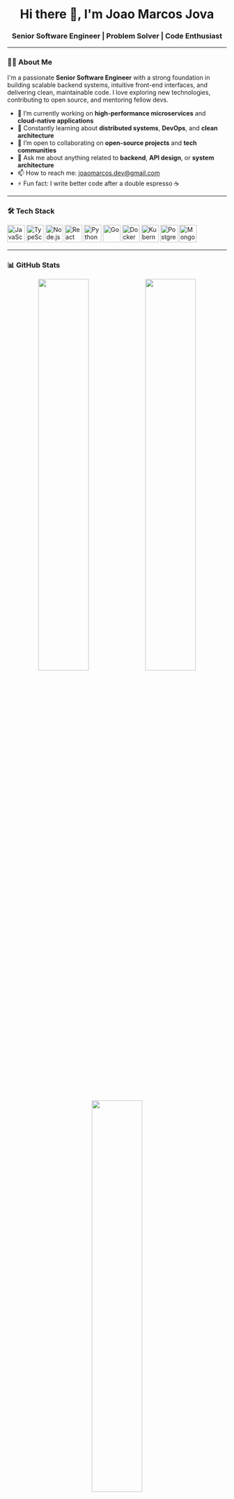 <!-- README.md for Joao Marcos Jova -->

<h1 align="center">Hi there 👋, I'm Joao Marcos Jova</h1>
<h3 align="center">Senior Software Engineer | Problem Solver | Code Enthusiast</h3>

---

### 👨‍💻 About Me

I'm a passionate **Senior Software Engineer** with a strong foundation in building scalable backend systems, intuitive front-end interfaces, and delivering clean, maintainable code. I love exploring new technologies, contributing to open source, and mentoring fellow devs.

- 🔭 I’m currently working on **high-performance microservices** and **cloud-native applications**
- 🌱 Constantly learning about **distributed systems**, **DevOps**, and **clean architecture**
- 👯 I’m open to collaborating on **open-source projects** and **tech communities**
- 💬 Ask me about anything related to **backend**, **API design**, or **system architecture**
- 📫 How to reach me: [joaomarcos.dev@gmail.com](mailto:joaomarcos.dev@gmail.com)
- ⚡ Fun fact: I write better code after a double espresso ☕

---

### 🛠️ Tech Stack

<p align="left">
  <img src="https://cdn.jsdelivr.net/gh/devicons/devicon/icons/javascript/javascript-original.svg" alt="JavaScript" width="40"/>
  <img src="https://cdn.jsdelivr.net/gh/devicons/devicon/icons/typescript/typescript-original.svg" alt="TypeScript" width="40"/>
  <img src="https://cdn.jsdelivr.net/gh/devicons/devicon/icons/nodejs/nodejs-original.svg" alt="Node.js" width="40"/>
  <img src="https://cdn.jsdelivr.net/gh/devicons/devicon/icons/react/react-original.svg" alt="React" width="40"/>
  <img src="https://cdn.jsdelivr.net/gh/devicons/devicon/icons/python/python-original.svg" alt="Python" width="40"/>
  <img src="https://cdn.jsdelivr.net/gh/devicons/devicon/icons/go/go-original.svg" alt="Go" width="40"/>
  <img src="https://cdn.jsdelivr.net/gh/devicons/devicon/icons/docker/docker-original.svg" alt="Docker" width="40"/>
  <img src="https://cdn.jsdelivr.net/gh/devicons/devicon/icons/kubernetes/kubernetes-plain.svg" alt="Kubernetes" width="40"/>
  <img src="https://cdn.jsdelivr.net/gh/devicons/devicon/icons/postgresql/postgresql-original.svg" alt="PostgreSQL" width="40"/>
  <img src="https://cdn.jsdelivr.net/gh/devicons/devicon/icons/mongodb/mongodb-original.svg" alt="MongoDB" width="40"/>
</p>

---

### 📊 GitHub Stats

<p align="center">
  <img src="https://github-readme-stats.vercel.app/api?username=joaomarcosjova&show_icons=true&theme=github_dark&hide_border=true" width="48%" />
  <img src="https://github-readme-streak-stats.herokuapp.com/?user=joaomarcosjova&theme=github-dark-blue&hide_border=true" width="48%" />
</p>

<p align="center">
  <img src="https://github-readme-stats.vercel.app/api/top-langs/?username=joaomarcosjova&layout=compact&theme=github_dark&hide_border=true" width="48%"/>
</p>

---

### 📫 Let's Connect

<p align="left">
  <a href="https://www.linkedin.com/in/joaomarcosjova/" target="_blank">
    <img src="https://img.shields.io/badge/LinkedIn-%230077B5.svg?&style=for-the-badge&logo=linkedin&logoColor=white" />
  </a>
  <a href="mailto:joaomarcos.dev@gmail.com">
    <img src="https://img.shields.io/badge/Gmail-D14836?style=for-the-badge&logo=gmail&logoColor=white" />
  </a>
  <a href="https://joaomarcos.dev">
    <img src="https://img.shields.io/badge/Portfolio-%23000000.svg?&style=for-the-badge&logo=firefox&logoColor=white" />
  </a>
</p>

---

<!-- GitHub Profile Views -->
<p align="center">
  <img src="https://komarev.com/ghpvc/?username=joaomarcosjova&color=blue&style=flat-square" alt="Profile Views" />
</p>
